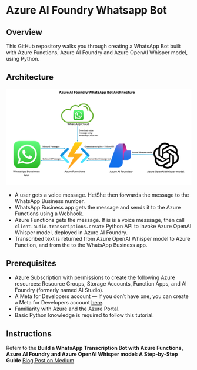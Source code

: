 # Azure AI Foundry Whatsapp Bot

## Overview 
This GitHub repository walks you through creating a WhatsApp Bot built with Azure Functions, Azure AI Foundry and Azure OpenAI Whisper model, using Python.

## Architecture

![Architecture](img/architecture.png)

 - A user gets a voice message. He/She then forwards the message to the WhatsApp Business number. 
 - WhatsApp Business app gets the message and sends it to the Azure Functions using a Webhook.
 - Azure Functions gets the message. If is is a voice messsage, then call `client.audio.transcriptions.create` Python API to invoke Azure OpenAI Whisper model, deployed in Azure AI Foundry.
 - Transcribed text is returned from Azure OpenAI Whisper model to Azure Function, and from the to the WhatsApp Business app.

## Prerequisites

 - Azure Subscription with permissions to create the following Azure resources: Resource Groups, Storage Accounts, Function Apps, and AI Foundry (formerly named AI Studio).
 - A Meta for Developers account — If you don’t have one, you can create a Meta for Developers account [here](https://developers.facebook.com/).
 - Familiarity with Azure and the Azure Portal.
 - Basic Python knowledge is required to follow this tutorial.


## Instructions

Referr to the **Build a WhatsApp Transcription Bot with Azure Functions, Azure AI Foundry and Azure OpenAI Whisper model: A Step-by-Step Guide** [Blog Post on Medium](https://medium.com/@eitansela/build-a-whatsapp-transcription-bot-with-azure-functions-azure-ai-foundry-and-azure-openai-whisper-8617bbaae821)

